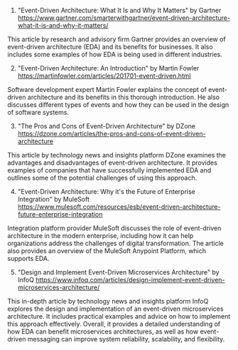 

1. "Event-Driven Architecture: What It Is and Why It Matters" by Gartner
https://www.gartner.com/smarterwithgartner/event-driven-architecture-what-it-is-and-why-it-matters/

This article by research and advisory firm Gartner provides an overview of event-driven architecture (EDA) and its benefits for businesses. It also includes some examples of how EDA is being used in different industries.

2. "Event-Driven Architecture: An Introduction" by Martin Fowler
https://martinfowler.com/articles/201701-event-driven.html

Software development expert Martin Fowler explains the concept of event-driven architecture and its benefits in this thorough introduction. He also discusses different types of events and how they can be used in the design of software systems.

3. "The Pros and Cons of Event-Driven Architecture" by DZone
https://dzone.com/articles/the-pros-and-cons-of-event-driven-architecture

This article by technology news and insights platform DZone examines the advantages and disadvantages of event-driven architecture. It provides examples of companies that have successfully implemented EDA and outlines some of the potential challenges of using this approach.

4. "Event-Driven Architecture: Why it's the Future of Enterprise Integration" by MuleSoft
https://www.mulesoft.com/resources/esb/event-driven-architecture-future-enterprise-integration

Integration platform provider MuleSoft discusses the role of event-driven architecture in the modern enterprise, including how it can help organizations address the challenges of digital transformation. The article also provides an overview of the MuleSoft Anypoint Platform, which supports EDA.

5. "Design and Implement Event-Driven Microservices Architecture" by InfoQ
https://www.infoq.com/articles/design-implement-event-driven-microservices-architecture/

This in-depth article by technology news and insights platform InfoQ explores the design and implementation of an event-driven microservices architecture. It includes practical examples and advice on how to implement this approach effectively.  Overall, it provides a detailed understanding of how EDA can benefit microservices architectures, as well as how event-driven messaging can improve system reliability, scalability, and flexibility.